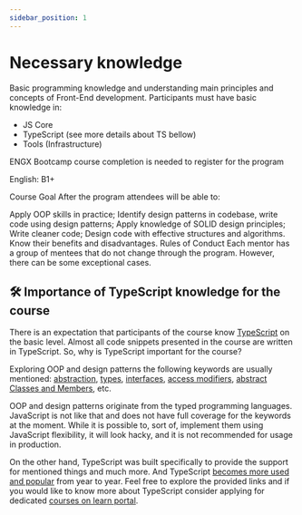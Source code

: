 ```yaml
---
sidebar_position: 1
---
```


# Necessary knowledge

Basic programming knowledge and understanding main principles and concepts of Front-End development. Participants must have basic knowledge in:

- JS Core
- TypeScript (see more details about TS bellow)
- Tools (Infrastructure)

ENGX Bootcamp course completion is needed to register for the program

English: B1+

Course Goal
After the program attendees will be able to:

Apply OOP skills in practice;
Identify design patterns in codebase, write code using design patterns;
Apply knowledge of SOLID design principles;
Write cleaner code;
Design code with effective structures and algorithms. Know their benefits and disadvantages.
Rules of Conduct
Each mentor has a group of mentees that do not change through the program. However, there can be some exceptional cases.

## 🛠 Importance of TypeScript knowledge for the course

There is an expectation that participants of the course know [TypeScript](https://www.typescriptlang.org/) on the basic level. Almost all code snippets presented in the course are written in TypeScript. So, why is TypeScript important for the course?

Exploring OOP and design patterns the following keywords are usually mentioned: [abstraction](https://blog.jetbrains.com/webstorm/2019/02/write-object-oriented-typescript-abstraction/), [types](https://www.typescriptlang.org/docs/handbook/2/everyday-types.html#type-aliases), [interfaces](https://www.typescriptlang.org/docs/handbook/2/everyday-types.html#interfaces), [access modifiers](https://www.typescripttutorial.net/typescript-tutorial/typescript-access-modifiers/), [abstract Classes and Members](https://www.typescriptlang.org/docs/handbook/2/classes.html#abstract-classes-and-members), etc.

OOP and design patterns originate from the typed programming languages. JavaScript is not like that and does not have full coverage for the keywords at the moment. While it is possible to, sort of, implement them using JavaScript flexibility, it will look hacky, and it is not recommended for usage in production.

On the other hand, TypeScript was built specifically to provide the support for mentioned things and much more. And TypeScript [becomes more used and popular](https://postlight.com/insights/why-the-world-is-adopting-typescript) from year to year. Feel free to explore the provided links and if you would like to know more about TypeScript consider applying for dedicated [courses on learn portal](<https://learn.epam.com/explore?filter=~(isUserContent~false~sorting~(field~%27RATING~isDescending~true)~search~%27typescript)>).

